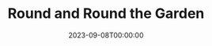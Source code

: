 ---
layout: productions
title: Round and Round the Garden
date: 2023-09-08T00:00:00
opening_date: 1987-12-31
approx_date: year
featured_image:
Theatre: Players by the Sea
cast:
- Tom: Michael Lipp
crew:
---